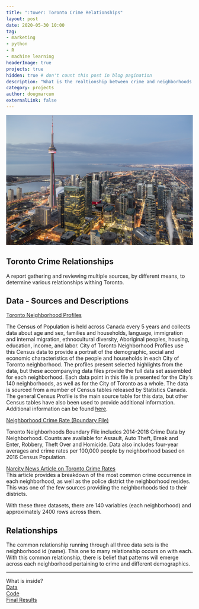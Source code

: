 ```yaml
---
title: ":tower: Toronto Crime Relationships"
layout: post
date: 2020-05-30 10:00
tag: 
- marketing
- python
- R
- machine learning
headerImage: true
projects: true
hidden: true # don't count this post in blog pagination
description: "What is the realtionship between crime and neighborhoods in Toronto"
category: projects
author: dougmarcum
externalLink: false
---
```


![Screenshot](/assets/images/toronto.jpg)

## Toronto Crime Relationships   

A report gathering and reviewing multiple sources, by different means, to determine various relationships withing Toronto.  

## Data - Sources and Descriptions  

[Toronto Neighborhood Profiles](https://open.toronto.ca/dataset/neighbourhood-profiles/)  

The Census of Population is held across Canada every 5 years and collects data about age and sex, families and households, language, immigration and internal 
migration, ethnocultural diversity, Aboriginal peoples, housing, education, income, and labor. City of Toronto Neighborhood Profiles use this Census data to 
provide a portrait of the demographic, social and economic characteristics of the people and households in each City of Toronto neighborhood. The profiles present 
selected highlights from the data, but these accompanying data files provide the full data set assembled for each neighborhood. Each data point in this file is 
presented for the City's 140 neighborhoods, as well as for the City of Toronto as a whole. The data is sourced from a number of Census tables released by 
Statistics Canada. The general Census Profile is the main source table for this data, but other Census tables have also been used to provide additional information.
Additional information can be found [here](https://www.toronto.ca/city-government/data-research-maps/neighbourhoods-communities/neighbourhood-profiles/).  

[Neighborhood Crime Rate (Boundary File)](https://data.torontopolice.on.ca/datasets/af500b5abb7240399853b35a2362d0c0_0?geometry=-80.685%2C43.542%2C-78.072%2C43.890)  

Toronto Neighborhoods Boundary File includes 2014-2018 Crime Data by Neighborhood. Counts are available for Assault, Auto Theft, Break and Enter, Robbery, Theft Over
and Homicide. Data also includes four-year averages and crime rates per 100,000 people by neighborhood based on 2016 Census Population.  

[Narcity News Article on Toronto Crime Rates](https://www.narcity.com/ca/on/toronto/news/toronto-neighbourhoods-ranked-by-how-dangerous-they-are-right-now-based-on-2018-crime-rates)  
This article provides a breakdown of the most common crime occurrence in each neighborhood, as well as the police district the neighborhood resides. This was one
of the few sources providing the neighborhoods tied to their districts.  

With these three datasets, there are 140 variables (each neighborhood) and approximately 2400 rows across them.  

## Relationships

The common relationship running through all three data sets is the neighborhood id (name). This one to many relationship occurs on with each. With this common
relationship, there is belief that patterns will emerge across each neighborhood pertaining to crime and different demographics.  

---

What is inside?  
[Data](https://github.com/MarcumDoug/Toronto_Crime_Relationships/tree/master/Data)  
[Code](https://github.com/MarcumDoug/Toronto_Crime_Relationships/tree/master/Code)   
[Final Results](https://github.com/MarcumDoug/Toronto_Crime_Relationships/blob/master/Code/Marcum_Doug_Milestone_5.ipynb)
